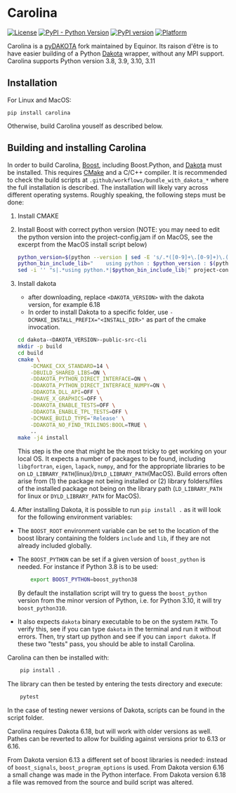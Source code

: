 # Carolina

[![License](https://img.shields.io/badge/License-Apache%202.0-blue.svg)](https://opensource.org/licenses/Apache-2.0)
[![PyPI - Python Version](https://img.shields.io/pypi/pyversions/carolina)](https://img.shields.io/pypi/pyversions/carolina)
[![PyPI version](https://img.shields.io/pypi/v/Carolina)](https://badge.fury.io/py/carolina)
[![Platform](https://img.shields.io/badge/platform-macos%20%7C%20linux-lightgrey)](https://img.shields.io/badge/platform-macos%20%7C%20linux-lightgrey)

Carolina is a [pyDAKOTA](https://github.com/wisdem/pyDAKOTA) fork maintained by Equinor.  Its raison d'être is to have easier building of a Python [Dakota](https://dakota.sandia.gov/) wrapper, without any MPI support. Carolina supports Python version 3.8, 3.9, 3.10, 3.11

## Installation
For Linux and MacOS: 

```pip install carolina```

Otherwise, build Carolina youself as described below.

## Building and installing Carolina
In order to build Carolina, [Boost](https://www.boost.org/), including Boost.Python, and [Dakota](https://dakota.sandia.gov/) must be installed. This requires [CMake](https://cmake.org/) and a C/C++ compiler. It is recommended to check the build scripts at `.github/workflows/bundle_with_dakota_*` where the full installation is described. The installation will likely vary across different operating systems. Roughly speaking, the following steps must be done:

1. Install CMAKE
2. Install Boost with correct python version (NOTE: you may need to edit the python version into the project-config.jam if on MacOS, see the excerpt from the MacOS install script below)

    ```bash
    python_version=$(python --version | sed -E 's/.*([0-9]+\.[0-9]+)\.([0-9]+).*/\1/')
    python_bin_include_lib="    using python : $python_version : $(python -c "from sysconfig import get_paths as gp; g=gp(); print(f\"$(which python) : {g['include']} : {g['stdlib']} ;\")")"
    sed -i '' "s|.*using python.*|$python_bin_include_lib|" project-config.jam
    ```
3. Install dakota
    * after downloading, replace `<DAKOTA_VERSION>` with the dakota version, for example 6.18 
    * In order to install Dakota to a specific folder, use `-DCMAKE_INSTALL_PREFIX="<INSTALL_DIR>"` as part of the cmake invocation.
    ```bash
    cd dakota-<DAKOTA_VERSION>-public-src-cli
    mkdir -p build
    cd build
    cmake \
        -DCMAKE_CXX_STANDARD=14 \
        -DBUILD_SHARED_LIBS=ON \
        -DDAKOTA_PYTHON_DIRECT_INTERFACE=ON \
        -DDAKOTA_PYTHON_DIRECT_INTERFACE_NUMPY=ON \
        -DDAKOTA_DLL_API=OFF \
        -DHAVE_X_GRAPHICS=OFF \
        -DDAKOTA_ENABLE_TESTS=OFF \
        -DDAKOTA_ENABLE_TPL_TESTS=OFF \
        -DCMAKE_BUILD_TYPE='Release' \
        -DDAKOTA_NO_FIND_TRILINOS:BOOL=TRUE \
        ..
    make -j4 install
    ```
    This step is the one that might be the most tricky to get working on your local OS. It expects a number of packages to be found, including `libgfortran`, `eigen`, `lapack`, `numpy`, and for the appropriate libraries to be on `LD_LIBRARY_PATH`(linux)/`DYLD_LIBRARY_PATH`(MacOS). Build errors often arise from (1) the package not being installed or (2) library folders/files of the installed package not being on the library path (`LD_LIBRARY_PATH` for linux  or `DYLD_LIBRARY_PATH` for MacOS).

4. After installing Dakota, it is possible to run `pip install .` as it will look for the following environment variables: 
* The `BOOST_ROOT` environment variable can be set to the location of the boost library containing the folders `include` and `lib`, if they are not already included globally.
* The `BOOST_PYTHON` can be set if a given version of `boost_python` is needed. For instance if Python 3.8 is to be used:

    ```bash
        export BOOST_PYTHON=boost_python38
    ```
    By default the installation script will try to guess the `boost_python` version from the minor version of Python, i.e. for Python 3.10, it will try `boost_python310`.

* It also expects `dakota` binary executable to be on the system `PATH`. To verify this, see if you can type `dakota` in the terminal and run it without errors. Then, try start up python and see if you can `import dakota`. If these two "tests" pass, you should be able to install Carolina.

Carolina can then be installed with:

```bash
    pip install .
```

The library can then be tested by entering the tests directory and execute:

```bash
    pytest
```

In the case of testing newer versions of Dakota, scripts can be found in the script folder.

Carolina requires Dakota 6.18, but will work with older versions as well.
Pathes can be reverted to allow for building against versions prior to 6.13 or 6.16.

From Dakota version 6.13 a different set of boost libraries is needed: instead of `boost_signals`, `boost_program_options` is used.
From Dakota version 6.16 a small change was made in the Python interface.
From Dakota version 6.18 a file was removed from the source and build script was altered.
